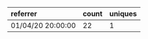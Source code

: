 | referrer          | count | uniques |
| :---------------- | :---- | :------ |
| 01/04/20 20:00:00 | 22    | 1       |